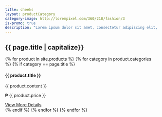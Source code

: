 ```yaml
---
title: cheeks
layout: productCategory
category-image: http://lorempixel.com/360/210/fashion/3
is-promo: true
description: "Lorem ipsum dolor sit amet, consectetur adipiscing elit, sed do eiusmod tempor incididunt ut labore et dolore magna aliqua."
---
```


<div class="container">
    <h2>{{ page.title | capitalize}}</a></h2>
    <div id="products" class="row list-group">
        {% for product in site.products %}
            {% for category in product.categories %}
                {% if category == page.title %}
                <div class="item col-sm-6 col-lg-4">
                    <div class="thumbnail">
                        <img class="group list-group-image" src="http://placehold.it/640x400/000/fff" alt="" />
                        <div class="caption">
                            <h4 class="group inner list-group-item-heading">{{ product.title }}</h4>
                            <p class="group inner list-group-item-text">{{ product.content }}</p>
                            <div class="row">
                                <div class="col-xs-12 col-md-6">
                                    <p class="lead">₱ {{ product.price }}</p>
                                </div>
                                <div class="col-xs-12 col-md-6">
                                    <a class="btn btn-success" href="{{ product.url }}">View More Details</a>
                                </div>
                            </div>
                        </div>
                    </div>
                </div>
                {% endif %}
            {% endfor %}
        {% endfor %}
    </div>
</div>